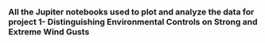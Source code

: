 ###  All the Jupiter notebooks used to plot and analyze the data for project 1- Distinguishing Environmental Controls on Strong and Extreme Wind Gusts
